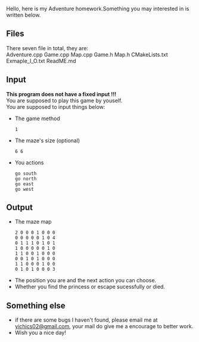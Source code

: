 Hello, here is my Adventure homework.Something you may interested in is written below.
## Files
There seven file in total, they are:  
Adventure.cpp 
Game.cpp
Map.cpp
Game.h
Map.h
CMakeLists.txt
Exmaple_I_O.txt
ReadME.md
## Input
**This program does not have a fixed input !!!**   
You are supposed to play this game by youself.  
You are supposed to input things below:  
* The game method
  ```
  1
  ```
* The maze's size (optional)
  ```
  6 6
  ```
* You actions  
  ```
  go south 
  go north 
  go east 
  go west 
  ```
## Output 
* The maze map
  ```
  2 0 0 0 1 0 0 0 
  0 0 0 0 0 1 0 4 
  0 1 1 1 0 1 0 1 
  1 0 0 0 0 0 1 0 
  1 1 0 0 1 0 0 0 
  0 0 1 0 1 0 0 0 
  1 1 0 0 0 1 0 0 
  0 1 0 1 0 0 0 3 
  ```
* The position you are and the next action you can choose. 
* Whether you find the princess or escape sucessfully or died. 

## Something else
* if there are some bugs I haven't found, please email me at yichics02@gmail.com, your mail do give me a encourage to better work.  
* Wish you a nice day!